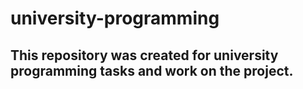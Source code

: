 # university-programming

## This repository was created for university programming tasks and work on the project.
